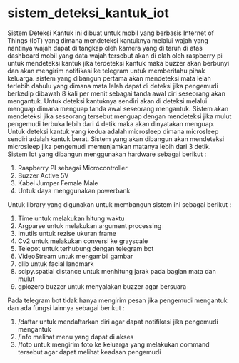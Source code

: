 # sistem_deteksi_kantuk_iot
Sistem Deteksi Kantuk ini dibuat untuk mobil yang berbasis Internet of Things (IoT) yang dimana mendeteksi kantuknya melalui wajah yang nantinya wajah dapat di tangkap oleh kamera yang di taruh di atas dashboard mobil yang data wajah tersebut akan di olah oleh raspberry pi untuk mendeteksi kantuk jika terdeteksi kantuk maka buzzer akan berbunyi dan akan mengirim notifikasi ke telegram untuk memberitahu pihak keluarga. sistem yang dibangun pertama akan mendeteksi mata lelah terlebih dahulu yang dimana mata lelah dapat di deteksi jika pengemudi berkedip dibawah 8 kali per menit sebagai tanda awal ciri seseorang akan mengantuk. Untuk deteksi kantuknya sendiri akan di deteksi melalui menguap dimana menguap tanda awal seseorang mengantuk. Sistem akan mendeteksi jika seseorang tersebut menguap dengan mendeteksi jika mulut pengemudi terbuka lebih dari 4 detik maka akan dinyatakan menguap. Untuk deteksi kantuk yang kedua adalah microsleep dimana microsleep sendiri adalah kantuk berat. Sistem yang akan dibangun akan mendeteksi microsleep jika pengemudi memenjamkan matanya lebih dari 3 detik. Sistem Iot yang dibangun menggunakan hardware sebagai berikut :

1. Raspberry PI sebagai Microcontroller
2. Buzzer Active 5V
3. Kabel Jumper Female Male
4. Untuk daya menggunakan powerbank

Untuk library yang digunakan untuk membangun sistem ini sebagai berikut :

1. Time untuk melakukan hitung waktu
2. Argparse untuk melakukan argument processing
3. Imutils untuk rezise ukuran frame
4. Cv2 untuk melakukan conversi ke grayscale
5. Telepot untuk terhubung dengan telegram bot
6. VideoStream untuk mengambil gambar
7. dlib untuk facial landmark
8. scipy.spatial distance untuk menhitung jarak pada bagian mata dan mulut
9. gpiozero buzzer untuk menyalakan buzzer agar bersuara

Pada telegram bot tidak hanya mengirim pesan jika pengemudi mengantuk dan ada fungsi lainnya sebagai berikut :
1. /daftar untuk mendaftarkan diri agar dapat notifikasi jika pengemudi mengantuk
2. /info melihat menu yang dapat di akses
3. /foto untuk mengirim foto ke keluarga yang melakukan command tersebut agar dapat melihat keadaan pengemudi
